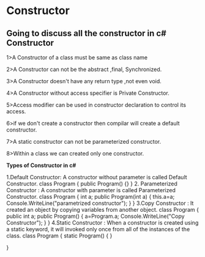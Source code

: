 # Constructor
Going to discuss all the constructor in c#
Constructor
-----------
<p>1>A Constructor of a class must be same as class name </p>
<p>2>A Constructor can not be the abstract ,final, Synchronized.</p>
<p>3>A Constructor doesn't have any return type ,not even void.</p>
<p>4>A Constructor without access specifier is Private Constructor.</p>
<p>5>Access modifier can be used in constructor declaration to control its access.</p>
<p>6>if we don't create a constructor then compilar will create a default constructor.</p>
<p>7>A static constructor can not be parameterized constructor.</p>
<p>8>Within a class we can created only one constructor.</p>
<p><b>Types of Constructor in c#</b></p>
<span>1.Default Constructor: A constructor without parameter is called Default Constructor.
class Program
{
    public Program()
    {}
}</span>
2. Parameterized Constructor : A constructor with parameter is called Parameterized Constructor.
class Program
{
    int a;
    public Program(int a)
     { 
        this.a=a;
        Console.WriteLine("parametrized constructor");
     }
}
3.Copy Constructor : It created an object by copying variables from another object.
class Program
{
    public int a;
    public Program()
    {
      a=Program.a;
    Console.WriteLine("Copy Constructor");
    }
}
4.Static Constructor : When a constructor is created using a static keyword, it will invoked only once from all of the instances of the class.
class Program
{
    static Program()
    {
    }

}
